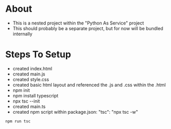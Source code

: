 # About
- This is a nested project within the "Python As Service" project
- This should probably be a separate project, but for now will be bundled internally

# Steps To Setup
- created index.html
- created main.js
- created style.css
- created basic html layout and referenced the .js and .css within the .html
- npm init
- npm install typescript
- npx tsc --init
- created main.ts
- created npm script within package.json: "tsc": "npx tsc -w"

```
npm run tsc
```